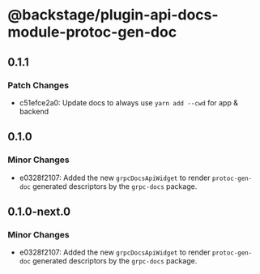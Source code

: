 # @backstage/plugin-api-docs-module-protoc-gen-doc

## 0.1.1

### Patch Changes

- c51efce2a0: Update docs to always use `yarn add --cwd` for app & backend

## 0.1.0

### Minor Changes

- e0328f2107: Added the new `grpcDocsApiWidget` to render `protoc-gen-doc` generated descriptors by the `grpc-docs` package.

## 0.1.0-next.0

### Minor Changes

- e0328f2107: Added the new `grpcDocsApiWidget` to render `protoc-gen-doc` generated descriptors by the `grpc-docs` package.
